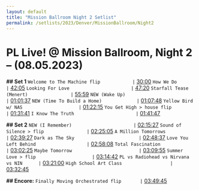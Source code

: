 ```yaml
---
layout: default
title: "Mission Ballroom Night 2 Setlist"
permalink: /setlists/2023/Denver/MissionBallroom/Night2
---
```



# PL Live! @ Mission Ballroom, Night 2 – (08.05.2023)

**## Set 1**
`Welcome to The Machine flip            |` [30:00](https://www.twitch.tv/videos/1891321151?t=00h30m00s)
`How We Do                              |` [42:05](https://www.twitch.tv/videos/1891321151?t=00h42m05s)
`Looking For Love                       |` [47:20](https://www.twitch.tv/videos/1891321151?t=00h47m20s)
`Starfall Tease (Menert)                |` [55:59](https://www.twitch.tv/videos/1891321151?t=00h55m59s)
`NEW (Wake Up)                          |` [01:01:37](https://www.twitch.tv/videos/1891321151?t=01h01m37s)
`NEW (Time To Build a Home)             |` [01:07:48](https://www.twitch.tv/videos/1891321151?t=01h07m48s)
`Yellow Bird w/ NAS                     |` [01:22:15](https://www.twitch.tv/videos/1891321151?t=01h22m15s)
`You Get High > house flip              |` [01:31:41](https://www.twitch.tv/videos/1891321151?t=01h31m41s)
`I Know The Truth                       |` [01:41:47](https://www.twitch.tv/videos/1891321151?t=01h41m47s)

**## Set 2**
`NEW (I Remember)                       |` [02:15:27](https://www.twitch.tv/videos/1891321151?t=02h15m27s)
`Sound of Silence > flip                |` [02:25:05](https://www.twitch.tv/videos/1891321151?t=02h25m05s)
`A Million Tomorrows                    |` [02:39:27](https://www.twitch.tv/videos/1891321151?t=02h39m27s)
`Dark as The Sky                        |` [02:48:37](https://www.twitch.tv/videos/1891321151?t=02h48m37s)
`Love You Left Behind                   |` [02:58:08](https://www.twitch.tv/videos/1891321151?t=02h58m08s)
`Total Fascination                      |` [03:02:25](https://www.twitch.tv/videos/1891321151?t=03h02m25s)
`Maybe Tomorrow                         |` [03:09:55](https://www.twitch.tv/videos/1891321151?t=03h09m55s)
`Summer Love > flip                     |` [03:14:42](https://www.twitch.tv/videos/1891321151?t=03h14m42s)
`PL vs Radiohead vs Nirvana vs NIN      |` [03:21:00](https://www.twitch.tv/videos/1891321151?t=03h21m00s)
`High School Art Class                  |` [03:32:45](https://www.twitch.tv/videos/1891321151?t=03h32m45s)

**## Encore:**
`Finally Moving Orchestrated flip       |` [03:49:45](https://www.twitch.tv/videos/1891321151?t=03h49m45s)
